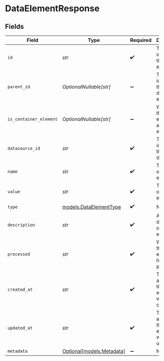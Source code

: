 # DataElementResponse


## Fields

| Field                                                  | Type                                                   | Required                                               | Description                                            | Example                                                |
| ------------------------------------------------------ | ------------------------------------------------------ | ------------------------------------------------------ | ------------------------------------------------------ | ------------------------------------------------------ |
| `id`                                                   | *str*                                                  | :heavy_check_mark:                                     | The unique identifier of the data element              | de_xiTz3                                               |
| `parent_id`                                            | *OptionalNullable[str]*                                | :heavy_minus_sign:                                     | The unique identifier of the parent data element       | de_xiTz3                                               |
| `is_container_element`                                 | *OptionalNullable[str]*                                | :heavy_minus_sign:                                     | Whether the data element is a container element        | True                                                   |
| `datasource_id`                                        | *str*                                                  | :heavy_check_mark:                                     | The unique identifier of the datasource                | ds_xiTz3                                               |
| `name`                                                 | *str*                                                  | :heavy_check_mark:                                     | The name of the data element                           | My Data Element                                        |
| `value`                                                | *str*                                                  | :heavy_check_mark:                                     | The value of the data element                          | Value                                                  |
| `type`                                                 | [models.DataElementType](../models/dataelementtype.md) | :heavy_check_mark:                                     | N/A                                                    |                                                        |
| `description`                                          | *str*                                                  | :heavy_check_mark:                                     | A description of the data element                      | A data element                                         |
| `processed`                                            | *str*                                                  | :heavy_check_mark:                                     | Whether the data element has been processed            | True                                                   |
| `created_at`                                           | *str*                                                  | :heavy_check_mark:                                     | The date and time the data element was created         | 2021-08-01T12:00:00Z                                   |
| `updated_at`                                           | *str*                                                  | :heavy_check_mark:                                     | The date and time the data element was updated         | 2021-08-01T12:00:00Z                                   |
| `metadata`                                             | [Optional[models.Metadata]](../models/metadata.md)     | :heavy_minus_sign:                                     | N/A                                                    |                                                        |